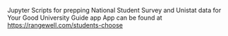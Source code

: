 Jupyter Scripts for prepping National Student Survey and Unistat data for Your Good University Guide app
App can be found at https://rangewell.com/students-choose
